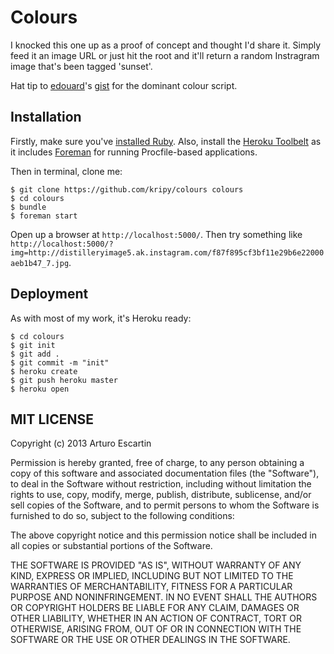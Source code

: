 # Colours

I knocked this one up as a proof of concept and thought I'd share it. Simply feed it an image URL or just hit the root and it'll return a random Instragram image that's been tagged 'sunset'.

Hat tip to [edouard](https://github.com/edouard)'s [gist](https://gist.github.com/edouard/1787879) for the dominant colour script.

## Installation

Firstly, make sure you've [installed Ruby](http://www.ruby-lang.org/en/). Also, install the [Heroku Toolbelt](https://toolbelt.heroku.com/) as it includes [Foreman](https://github.com/ddollar/foreman) for running Procfile-based applications.

Then in terminal, clone me:

```
$ git clone https://github.com/kripy/colours colours
$ cd colours
$ bundle
$ foreman start
```

Open up a browser at ```http://localhost:5000/```. Then try something like ```http://localhost:5000/?img=http://distilleryimage5.ak.instagram.com/f87f895cf3bf11e29b6e22000aeb1b47_7.jpg```.

## Deployment
As with most of my work, it's Heroku ready:

```
$ cd colours
$ git init
$ git add .
$ git commit -m "init"
$ heroku create
$ git push heroku master
$ heroku open
```
## MIT LICENSE

Copyright (c) 2013 Arturo Escartin

Permission is hereby granted, free of charge, to any person obtaining a copy of this software and associated documentation files (the "Software"), to deal in the Software without restriction, including without limitation the rights to use, copy, modify, merge, publish, distribute, sublicense, and/or sell copies of the Software, and to permit persons to whom the Software is furnished to do so, subject to the following conditions:

The above copyright notice and this permission notice shall be included in all copies or substantial portions of the Software.

THE SOFTWARE IS PROVIDED "AS IS", WITHOUT WARRANTY OF ANY KIND, EXPRESS OR IMPLIED, INCLUDING BUT NOT LIMITED TO THE WARRANTIES OF MERCHANTABILITY, FITNESS FOR A PARTICULAR PURPOSE AND NONINFRINGEMENT. IN NO EVENT SHALL THE AUTHORS OR COPYRIGHT HOLDERS BE LIABLE FOR ANY CLAIM, DAMAGES OR OTHER LIABILITY, WHETHER IN AN ACTION OF CONTRACT, TORT OR OTHERWISE, ARISING FROM, OUT OF OR IN CONNECTION WITH THE SOFTWARE OR THE USE OR OTHER DEALINGS IN THE SOFTWARE.